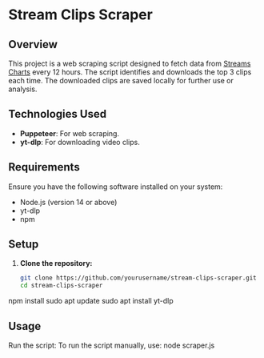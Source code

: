 # Stream Clips Scraper

## Overview

This project is a web scraping script designed to fetch data from [Streams Charts](https://streamscharts.com/clips) every 12 hours. The script identifies and downloads the top 3 clips each time. The downloaded clips are saved locally for further use or analysis.

## Technologies Used

- **Puppeteer**: For web scraping.
- **yt-dlp**: For downloading video clips.

## Requirements

Ensure you have the following software installed on your system:

- Node.js (version 14 or above)
- yt-dlp
- npm

## Setup

1. **Clone the repository:**

   ```sh
   git clone https://github.com/yourusername/stream-clips-scraper.git
   cd stream-clips-scraper
npm install
sudo apt update
sudo apt install yt-dlp
## Usage
Run the script:
To run the script manually, use:
node scraper.js
